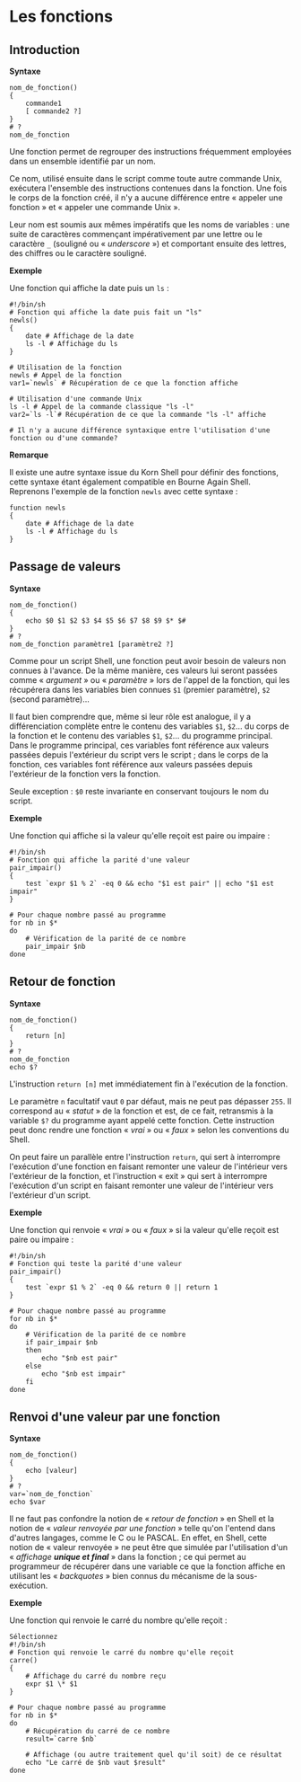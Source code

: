 # Les fonctions

## Introduction

__Syntaxe__

```shell
nom_de_fonction() 
{ 
    commande1 
    [ commande2 ?] 
} 
# ? 
nom_de_fonction
```

Une fonction permet de regrouper des instructions fréquemment employées dans un ensemble identifié par un nom.

Ce nom, utilisé ensuite dans le script comme toute autre commande Unix, exécutera l'ensemble des instructions contenues dans la fonction. Une fois le corps de la fonction créé, il n'y a aucune différence entre « appeler une fonction » et « appeler une commande Unix ».

Leur nom est soumis aux mêmes impératifs que les noms de variables : une suite de caractères commençant impérativement par une lettre ou le caractère `_` (souligné ou « _underscore_ ») et comportant ensuite des lettres, des chiffres ou le caractère souligné.

__Exemple__

Une fonction qui affiche la date puis un `ls` :

```shell
#!/bin/sh 
# Fonction qui affiche la date puis fait un "ls" 
newls() 
{ 
    date # Affichage de la date 
    ls -l # Affichage du ls 
} 

# Utilisation de la fonction 
newls # Appel de la fonction 
var1=`newls` # Récupération de ce que la fonction affiche 

# Utilisation d'une commande Unix 
ls -l # Appel de la commande classique "ls -l" 
var2=`ls -l`# Récupération de ce que la commande "ls -l" affiche 

# Il n'y a aucune différence syntaxique entre l'utilisation d'une fonction ou d'une commande?
```

__Remarque__

Il existe une autre syntaxe issue du Korn Shell pour définir des fonctions, cette syntaxe étant également compatible en Bourne Again Shell. Reprenons l'exemple de la fonction `newls` avec cette syntaxe :

```shell
function newls 
{ 
    date # Affichage de la date 
    ls -l # Affichage du ls 
}
```

## Passage de valeurs

__Syntaxe__

```shell
nom_de_fonction() 
{ 
    echo $0 $1 $2 $3 $4 $5 $6 $7 $8 $9 $* $# 
} 
# ? 
nom_de_fonction paramètre1 [paramètre2 ?]
```

Comme pour un script Shell, une fonction peut avoir besoin de valeurs non connues à l'avance. De la même manière, ces valeurs lui seront passées comme « _argument_ » ou « _paramètre_ » lors de l'appel de la fonction, qui les récupérera dans les variables bien connues `$1` (premier paramètre), `$2` (second paramètre)...

Il faut bien comprendre que, même si leur rôle est analogue, il y a différenciation complète entre le contenu des variables `$1`, `$2`... du corps de la fonction et le contenu des variables `$1`, `$2`... du programme principal. Dans le programme principal, ces variables font référence aux valeurs passées depuis l'extérieur du script vers le script ; dans le corps de la fonction, ces variables font référence aux valeurs passées depuis l'extérieur de la fonction vers la fonction.

Seule exception : `$0` reste invariante en conservant toujours le nom du script.

__Exemple__

Une fonction qui affiche si la valeur qu'elle reçoit est paire ou impaire :

```shell
#!/bin/sh 
# Fonction qui affiche la parité d'une valeur 
pair_impair() 
{ 
    test `expr $1 % 2` -eq 0 && echo "$1 est pair" || echo "$1 est impair" 
} 

# Pour chaque nombre passé au programme 
for nb in $* 
do 
    # Vérification de la parité de ce nombre 
    pair_impair $nb 
done
```

## Retour de fonction

__Syntaxe__

```shell
nom_de_fonction() 
{ 
    return [n] 
} 
# ? 
nom_de_fonction 
echo $?
```

L'instruction `return [n]` met immédiatement fin à l'exécution de la fonction.

Le paramètre `n` facultatif vaut `0` par défaut, mais ne peut pas dépasser `255`. Il correspond au « _statut_ » de la fonction et est, de ce fait, retransmis à la variable `$?` du programme ayant appelé cette fonction. Cette instruction peut donc rendre une fonction « _vrai_ » ou « _faux_ » selon les conventions du Shell.

On peut faire un parallèle entre l'instruction `return`, qui sert à interrompre l'exécution d'une fonction en faisant remonter une valeur de l'intérieur vers l'extérieur de la fonction, et l'instruction « exit » qui sert à interrompre l'exécution d'un script en faisant remonter une valeur de l'intérieur vers l'extérieur d'un script.

__Exemple__

Une fonction qui renvoie « _vrai_ » ou « _faux_ » si la valeur qu'elle reçoit est paire ou impaire :

```shell
#!/bin/sh 
# Fonction qui teste la parité d'une valeur 
pair_impair() 
{ 
    test `expr $1 % 2` -eq 0 && return 0 || return 1 
} 

# Pour chaque nombre passé au programme 
for nb in $* 
do 
    # Vérification de la parité de ce nombre 
    if pair_impair $nb 
    then 
        echo "$nb est pair" 
    else 
        echo "$nb est impair" 
    fi 
done
```

## Renvoi d'une valeur par une fonction

__Syntaxe__

```shell
nom_de_fonction() 
{ 
    echo [valeur] 
} 
# ? 
var=`nom_de_fonction` 
echo $var
```

Il ne faut pas confondre la notion de « _retour de fonction_ » en Shell et la notion de « _valeur renvoyée par une fonction_ » telle qu'on l'entend dans d'autres langages, comme le C ou le PASCAL. En effet, en Shell, cette notion de « valeur renvoyée » ne peut être que simulée par l'utilisation d'un « _affichage **unique et final**_ » dans la fonction ; ce qui permet au programmeur de récupérer dans une variable ce que la fonction affiche en utilisant les « _backquotes_ » bien connus du mécanisme de la sous-exécution.

__Exemple__

Une fonction qui renvoie le carré du nombre qu'elle reçoit :

```shell
Sélectionnez
#!/bin/sh 
# Fonction qui renvoie le carré du nombre qu'elle reçoit 
carre() 
{ 
    # Affichage du carré du nombre reçu 
    expr $1 \* $1 
} 

# Pour chaque nombre passé au programme 
for nb in $* 
do 
    # Récupération du carré de ce nombre 
    result=`carre $nb` 

    # Affichage (ou autre traitement quel qu'il soit) de ce résultat 
    echo "Le carré de $nb vaut $result" 
done
```
